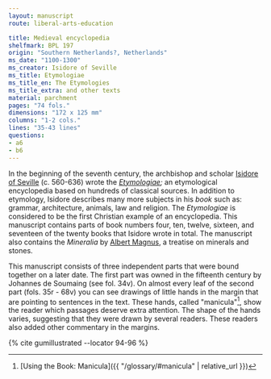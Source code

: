```yaml
---
layout: manuscript
route: liberal-arts-education

title: Medieval encyclopedia
shelfmark: BPL 197
origin: "Southern Netherlands?, Netherlands"
ms_date: "1100-1300"
ms_creator: Isidore of Seville
ms_title: Etymologiae
ms_title_en: The Etymologies
ms_title_extra: and other texts
material: parchment
pages: "74 fols."
dimensions: "172 x 125 mm"
columns: "1-2 cols."
lines: "35-43 lines"
questions:
- a6
- b6
---
```


In the beginning of the seventh century, the archbishop and scholar
[Isidore of Seville](https://en.wikipedia.org/wiki/Isidore_of_Seville)
(c. 560-636) wrote the
*[Etymologiae](https://en.wikipedia.org/wiki/Etymologiae);* an
etymological encyclopedia based on hundreds of classical sources. In
addition to etymology, Isidore describes many more subjects in his
*book* such as: grammar, architecture, animals, law and religion. The
*Etymologiae* is considered to be the first Christian example of an
encyclopedia. This manuscript contains parts of book numbers four, ten,
twelve, sixteen, and seventeen of the twenty books that Isidore wrote in
total. The manuscript also contains the *Mineralia* by [Albert Magnus](https://en.wikipedia.org/wiki/Albertus_Magnus), a treatise on
minerals and stones.

This manuscript consists of three independent parts that were bound
together on a later date. The first part was owned in the fifteenth
century by Johannes de Soumaing (see fol. 34v). On almost every leaf of
the second part (fols. 35r - 68v) you can see drawings of little hands in
the margin that are pointing to sentences in the text. These hands,
called "manicula"[^1], show the reader which passages deserve extra
attention. The shape of the hands varies, suggesting that they were
drawn by several readers. These readers also added other commentary in
the margins.

[^1]: [Using the Book: Manicula]({{ "/glossary/#manicula" | relative_url }})

{% cite gumillustrated --locator 94-96 %}
